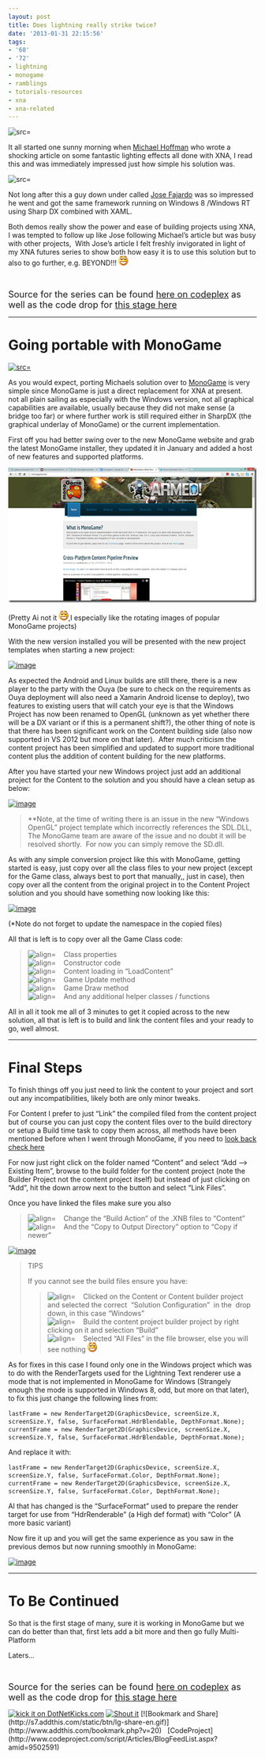 ```yaml
---
layout: post
title: Does lightning really strike twice?
date: '2013-01-31 22:15:56'
tags:
- '68'
- '72'
- lightning
- monogame
- ramblings
- tutorials-resources
- xna
- xna-related
---
```


![src=]()

It all started one sunny morning when [Michael Hoffman](http://gamedev.tutsplus.com/author/michael-hoffman/) who wrote a shocking article on some fantastic lighting effects all done with XNA, I read this and was immediately impressed just how simple his solution was.

![src=]()

Not long after this a guy down under called [Jose Fajardo](http://advertboy.wordpress.com) was so impressed he went and got the same framework running on Windows 8 /Windows RT using Sharp DX combined with XAML.

Both demos really show the power and ease of building projects using XNA, I was tempted to follow up like Jose following Michael’s article but was busy with other projects,&nbsp; With Jose’s article I felt freshly invigorated in light of my XNA futures series to show both how easy it is to use this solution but to also to go further, e.g. BEYOND!!! ![Open-mouthed smile](/Images/wordpress/2013/01/wlEmoticon-openmouthedsmile2.png)

&nbsp;

<font size="4">Source for the series can be found </font>[<font size="4">here on codeplex</font>](http://lightningdemo.codeplex.com/)<font size="4"> as well as the code drop for </font>[<font size="4">this stage here</font>](http://lightningdemo.codeplex.com/releases/view/101308)

* * *

# Going portable with MonoGame

[![ src=]()](http://monogame.net/)

As you would expect, porting Michaels solution over to [MonoGame](http://monogame.net/) is very simple since MonoGame is just a direct replacement for XNA at present.&nbsp; not all plain sailing as especially with the Windows version, not all graphical capabilities are available, usually because they did not make sense (a bridge too far) or where further work is still required either in SharpDX (the graphical underlay of MonoGame) or the current implementation.

First off you had better swing over to the new MonoGame website and grab the latest MonoGame installer, they updated it in January and added a host of new features and supported platforms.

[![image](/Images/wordpress/2013/01/image.png "image")](http://monogame.net)

(Pretty Ai not it ![Open-mouthed smile](/Images/wordpress/2013/01/wlEmoticon-openmouthedsmile2.png),I especially like the rotating images of popular MonoGame projects)

With the new version installed you will be presented with the new project templates when starting a new project:

[![image](/Images/wordpress/2013/01/image_thumb.png "image")](/Images/wordpress/2013/01/image1.png)

As expected the Android and Linux builds are still there, there is a new player to the party with the Ouya (be sure to check on the requirements as Ouya deployment will also need a Xamarin Android license to deploy), two features to existing users that will catch your eye is that the Windows Project has now been renamed to OpenGL (unknown as yet whether there will be a DX variant or if this is a permanent shift?), the other thing of note is that there has been significant work on the Content building side (also now supported in VS 2012 but more on that later).&nbsp; After much criticism the content project has been simplified and updated to support more traditional content plus the addition of content building for the new platforms.

After you have started your new Windows project just add an additional project for the Content to the solution and you should have a clean setup as below:

[![image](/Images/wordpress/2013/01/image_thumb1.png "image")](/Images/wordpress/2013/01/image2.png)

> \*\*Note, at the time of writing there is an issue in the new “Windows OpenGL” project template which incorrectly references the SDL.DLL, The MonoGame team are aware of the issue and no doubt it will be resolved shortly.&nbsp; For now you can simply remove the SD.dll.

As with any simple conversion project like this with MonoGame, getting started is easy, just copy over all the class files to your new project (except for the Game class, always best to port that manually,, just in case), then copy over all the content from the original project in to the Content Project solution and you should have something now looking like this:

[![image](/Images/wordpress/2013/01/image_thumb2.png "image")](/Images/wordpress/2013/01/image3.png)

(\*Note do not forget to update the namespace in the copied files)

All that is left is to copy over all the Game Class code:

> ![align=](http://www.dotnetscraps.com/samples/bullets/033.gif)&nbsp;&nbsp;&nbsp; Class properties  
> ![align=](http://www.dotnetscraps.com/samples/bullets/033.gif)&nbsp;&nbsp;&nbsp; Constructor code  
> ![align=](http://www.dotnetscraps.com/samples/bullets/033.gif)&nbsp;&nbsp;&nbsp; Content loading in “LoadContent”  
> ![align=](http://www.dotnetscraps.com/samples/bullets/033.gif)&nbsp;&nbsp;&nbsp; Game Update method  
> ![align=](http://www.dotnetscraps.com/samples/bullets/033.gif)&nbsp;&nbsp;&nbsp; Game Draw method  
> ![align=](http://www.dotnetscraps.com/samples/bullets/033.gif)&nbsp;&nbsp;&nbsp; And any additional helper classes / functions

All in all it took me all of 3 minutes to get it copied across to the new solution, all that is left is to build and link the content files and your ready to go, well almost.

* * *

# Final Steps

To finish things off you just need to link the content to your project and sort out any incompatibilities, likely both are only minor tweaks.

For Content I prefer to just “Link” the compiled filed from the content project but of course you can just copy the content files over to the build directory or setup a Build time task to copy them across, all methods have been mentioned before when I went through MonoGame, if you need to [look back check here](http://darkgenesis.zenithmoon.com/xna-to-monogame-and-beyond/)

For now just right click on the folder named “Content” and select “Add –\> Existing Item”, browse to the build folder for the content project (note the Builder Project not the content project itself) but instead of just clicking on “Add”, hit the down arrow next to the button and select “Link Files”.

Once you have linked the files make sure you also

> ![align=](http://www.dotnetscraps.com/samples/bullets/033.gif)&nbsp;&nbsp;&nbsp; Change the “Build Action” of the .XNB files to “Content”  
> ![align=](http://www.dotnetscraps.com/samples/bullets/033.gif)&nbsp;&nbsp;&nbsp; And the “Copy to Output Directory” option to “Copy if newer”

[![image](/Images/wordpress/2013/02/image_thumb.png "image")](/Images/wordpress/2013/02/image.png)

> TIPS
> 
> If you cannot see the build files ensure you have:
> 
> > ![align=](http://www.dotnetscraps.com/samples/bullets/024.gif)&nbsp;&nbsp;&nbsp; Clicked on the Content or Content builder project and selected the correct&nbsp; “Solution Configuration”&nbsp; in the&nbsp; drop down, in this case “Windows”  
> > ![align=](http://www.dotnetscraps.com/samples/bullets/024.gif)&nbsp;&nbsp;&nbsp; Build the content project builder project by right clicking on it and selection “Build”  
> > ![align=](http://www.dotnetscraps.com/samples/bullets/024.gif)&nbsp;&nbsp;&nbsp; Selected “All Files” in the file browser, else you will see nothing ![Open-mouthed smile](/Images/wordpress/2013/01/wlEmoticon-openmouthedsmile2.png)

As for fixes in this case I found only one in the Windows project which was to do with the RenderTargets used for the Lightning Text renderer use a mode that is not implemented in MonoGame for Windows (Strangely enough the mode is supported in Windows 8, odd, but more on that later), to fix this just change the following lines from:

    lastFrame = new RenderTarget2D(GraphicsDevice, screenSize.X, screenSize.Y, false, SurfaceFormat.HdrBlendable, DepthFormat.None); currentFrame = new RenderTarget2D(GraphicsDevice, screenSize.X, screenSize.Y, false, SurfaceFormat.HdrBlendable, DepthFormat.None);

And replace it with:

    lastFrame = new RenderTarget2D(GraphicsDevice, screenSize.X, screenSize.Y, false, SurfaceFormat.Color, DepthFormat.None); currentFrame = new RenderTarget2D(GraphicsDevice, screenSize.X, screenSize.Y, false, SurfaceFormat.Color, DepthFormat.None);

Al that has changed is the “SurfaceFormat” used to prepare the render target for use from “HdrRenderable” (a High def format) with “Color” (A more basic variant)

Now fire it up and you will get the same experience as you saw in the previous demos but now running smoothly in MonoGame:

[![image](/Images/wordpress/2013/02/image_thumb1.png "image")](/Images/wordpress/2013/02/image1.png)

* * *

# To Be Continued

So that is the first stage of many, sure it is working in MonoGame but we can do better than that, first lets add a bit more and then go fully Multi-Platform

Laters…

&nbsp;

<font size="4">Source for the series can be found </font>[<font size="4">here on codeplex</font>](http://lightningdemo.codeplex.com/)<font size="4"> as well as the code drop for </font>[<font size="4">this stage here</font>](http://lightningdemo.codeplex.com/releases/view/101308)

[![kick it on DotNetKicks.com](http://www.dotnetkicks.com/Services/Images/KickItImageGenerator.ashx?url=http://darkgenesis.zenithmoon.com/does-lightning-really-strike-twice/&bgcolor=6600FF)](http://www.dotnetkicks.com/kick/?url=http://darkgenesis.zenithmoon.com/does-lightning-really-strike-twice/) [![Shout it](http://dotnetshoutout.com/image.axd?url=http://darkgenesis.zenithmoon.com/does-lightning-really-strike-twice/)](http://dotnetshoutout.com/Submit?url=http://darkgenesis.zenithmoon.com/does-lightning-really-strike-twice/) <script type="text/javascript">var dzone_url = 'http://darkgenesis.zenithmoon.com/does-lightning-really-strike-twice/';</script>  
<script type="text/javascript">var dzone_title = 'Does lightning really strike twice?';</script>  
<script type="text/javascript">var dzone_blurb = 'Does lightning really strike twice?';</script>  
<script type="text/javascript">var dzone_style = '2';</script>  
<script language="javascript" src="http://widgets.dzone.com/links/widgets/zoneit.js"></script><script type="text/javascript">var addthis_pub="runxc1";</script>[![Bookmark and Share](http://s7.addthis.com/static/btn/lg-share-en.gif)](http://www.addthis.com/bookmark.php?v=20) &nbsp; <script type="text/javascript" src="http://s7.addthis.com/js/200/addthis_widget.js"></script> [CodeProject](http://www.codeproject.com/script/Articles/BlogFeedList.aspx?amid=9502591) 
